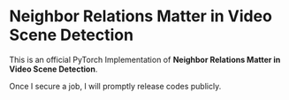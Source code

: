 # Neighbor Relations Matter in Video Scene Detection
This is an official PyTorch Implementation of **Neighbor Relations Matter in Video Scene Detection**.

Once I secure a job, I will promptly release codes publicly.



